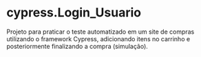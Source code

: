 # cypress.Login_Usuario

Projeto para praticar o teste automatizado em um site de compras utilizando o framework Cypress, adicionando itens no carrinho e posteriormente finalizando a compra (simulação).
